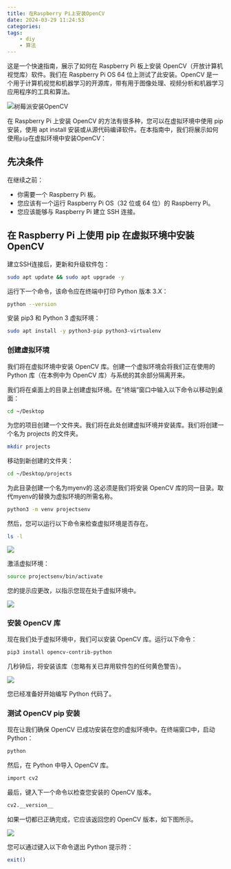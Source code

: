 ```yaml
---
title: 在Raspberry Pi上安装OpenCV
date: 2024-03-29 11:24:53
categories:
tags:
    - diy
    - 算法
---
```



这是一个快速指南，展示了如何在 Raspberry Pi 板上安装 OpenCV（开放计算机视觉库）软件。我们在 Raspberry Pi OS 64 位上测试了此安装。OpenCV 是一个用于计算机视觉和机器学习的开源库，带有用于图像处理、视频分析和机器学习应用程序的工具和算法。

![树莓派安装OpenCV](https://imgs.boringhex.top/blog/20240329100501.png)

在 Raspberry Pi 上安装 OpenCV 的方法有很多种，您可以在虚拟环境中使用 pip 安装，使用 apt install 安装或从源代码编译软件。在本指南中，我们将展示如何使用`pip`在虚拟环境中安装OpenCV：

## 先决条件

在继续之前：

- 你需要一个 Raspberry Pi 板。
- 您应该有一个运行 Raspberry Pi OS（32 位或 64 位）的 Raspberry Pi。
- 您应该能够与 Raspberry Pi 建立 SSH 连接。

## 在 Raspberry Pi 上使用 pip 在虚拟环境中安装 OpenCV

建立SSH连接后，更新和升级软件包：

```bash
sudo apt update && sudo apt upgrade -y
```

<!-- more -->

运行下一个命令，该命令应在终端中打印 Python 版本 3.X：

```bash
python --version
```

安装 pip3 和 Python 3 虚拟环境：

```bash
sudo apt install -y python3-pip python3-virtualenv
```

### 创建虚拟环境

我们将在虚拟环境中安装 OpenCV 库。创建一个虚拟环境会将我们正在使用的 Python 库（在本例中为 OpenCV 库）与系统的其余部分隔离开来。

我们将在桌面上的目录上创建虚拟环境。在“终端”窗口中输入以下命令以移动到桌面：

```bash
cd ~/Desktop
```

为您的项目创建一个文件夹。我们将在此处创建虚拟环境并安装库。我们将创建一个名为 projects 的文件夹。

```bash
mkdir projects
```

移动到新创建的文件夹：

```bash
cd ~/Desktop/projects
```

为此目录创建一个名为myenv的.这必须是我们将安装 OpenCV 库的同一目录。取代myenv的替换为虚拟环境的所需名称。

```bash
python3 -m venv projectsenv
```

然后，您可以运行以下命令来检查虚拟环境是否存在。

```bash
ls -l
```

![](https://imgs.boringhex.top/blog/20240329101400.png)

激活虚拟环境：

```bash
source projectsenv/bin/activate
```

您的提示应更改，以指示您现在处于虚拟环境中。

![](https://imgs.boringhex.top/blog/20240329101439.png)

### 安装 OpenCV 库

现在我们处于虚拟环境中，我们可以安装 OpenCV 库。运行以下命令：

```bash
pip3 install opencv-contrib-python
```

几秒钟后，将安装该库（忽略有关已弃用软件包的任何黄色警告）。

![](https://imgs.boringhex.top/blog/20240329101538.png)

您已经准备好开始编写 Python 代码了。

### 测试 OpenCV pip 安装

现在让我们确保 OpenCV 已成功安装在您的虚拟环境中。在终端窗口中，启动 Python：

```bash
python
```

然后，在 Python 中导入 OpenCV 库。

```bash
import cv2
```

最后，键入下一个命令以检查您安装的 OpenCV 版本。

```bash
cv2.__version__
```

如果一切都已正确完成，它应该返回您的 OpenCV 版本，如下图所示。

![](https://imgs.boringhex.top/blog/20240329101710.png)

您可以通过键入以下命令退出 Python 提示符：

```bash
exit()
```